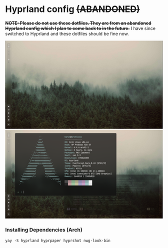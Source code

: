 # Hyprland config ~~(ABANDONED)~~

~~<b>NOTE: Please do not use these dotfiles. They are from an abandoned Hyprland config which I plan to come back to in the future.</b>~~
I have since switched to Hyprland and these dotfiles should be fine now.

<div align="center">
  <img src="./assets/hyprland1.png">
  <img src="./assets/hyprland2.png">
</div>

<h3>Installing Dependencies (Arch)</h3>

```
yay -S hyprland hyprpaper hyprshot nwg-look-bin
```
